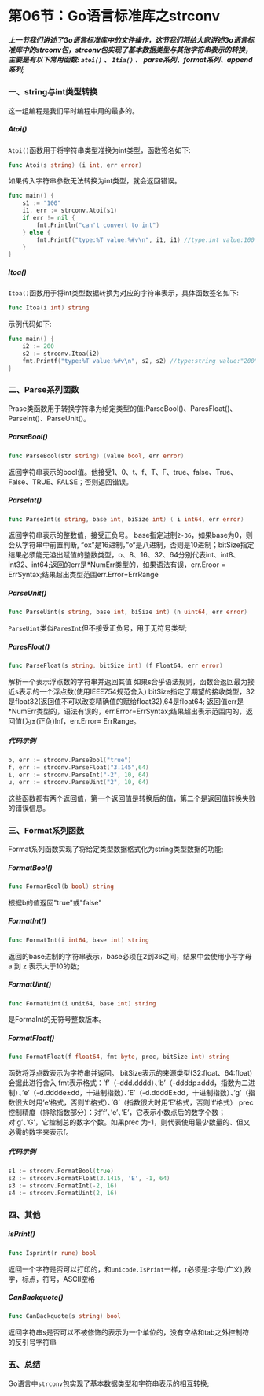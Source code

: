 # 第06节：Go语言标准库之strconv

##### 上一节我们讲述了Go语言标准库中的文件操作，这节我们将给大家讲述Go语言标准库中的strconv包，strconv包实现了基本数据类型与其他字符串表示的转换，主要是有以下常用函数: `atoi()` 、 `Itia()` 、 parse系列、format系列、append系列;

### 一、string与int类型转换

这一组编程是我们平时编程中用的最多的。

##### Atoi()

`Atoi()`函数用于将字符串类型准换为int类型，函数签名如下:

```go
func Atoi(s string) (i int, err error)
```

如果传入字符串参数无法转换为int类型，就会返回错误。

```go
func main() {
	s1 := "100"
	i1, err := strconv.Atoi(s1)
	if err != nil {
		fmt.Println("can't convert to int")
	} else {
		fmt.Printf("type:%T value:%#v\n", i1, i1) //type:int value:100
	}
}
```

##### Itoa()

`Itoa()`函数用于将int类型数据转换为对应的字符串表示，具体函数签名如下:

```go
func Itoa(i int) string
```

示例代码如下:

```go
func main() {
	i2 := 200
	s2 := strconv.Itoa(i2)
	fmt.Printf("type:%T value:%#v\n", s2, s2) //type:string value:"200"
}
```

### 二、Parse系列函数

Prase类函数用于转换字符串为给定类型的值:ParseBool()、ParesFloat()、ParseInt()、ParseUnit()。

##### ParseBool()

```go
func ParseBool(str string) (value bool, err error)
```

返回字符串表示的bool值。他接受1、0、t、f、T、F、true、false、True、False、TRUE、FALSE；否则返回错误。

##### ParseInt()

```go
func ParseInt(s string, base int, biSize int) ( i int64, err error)
```

返回字符串表示的整数值，接受正负号。
base指定进制`2-36`，如果base为0，则会从字符串中前置判断, “ox”是16进制，”o“是八进制，否则是10进制；bitSize指定结果必须能无溢出赋值的整数类型，o、8、16、32、64分别代表int、int8、int32、int64;返回的err是*NumErr类型的，如果语法有误，err.Eroor = ErrSyntax;结果超出类型范围err.Error=ErrRange

##### ParseUnit()

```go
func ParseUint(s string, base int, biSize int) (n uint64, err error)
```

`ParseUint`类似`ParesInt`但不接受正负号，用于无符号类型;

##### ParesFloat()

```go 
func ParseFloat(s string, bitSize int) (f Float64, err error)
```

解析一个表示浮点数的字符串并返回其值
如果s合乎语法规则，函数会返回最为接近s表示的一个浮点数(使用IEEE754规范舍入)
bitSize指定了期望的接收类型，32是float32(返回值不可以改变精确值的赋给float32),64是float64;
返回值err是*NumErr类型的，语法有误的，err.Error=ErrSyntax;结果超出表示范围内的，返回值f为±(正负)Inf，err.Error= ErrRange。

##### 代码示例

```go
b, err := strconv.ParseBool("true")
f, err := strconv.ParseFloat("3.145",64)
i, err := strconv.ParseInt("-2", 10, 64)
u, err := strconv.ParseUint("2", 10, 64)
```

这些函数都有两个返回值，第一个返回值是转换后的值，第二个是返回值转换失败的错误信息。

### 三、Format系列函数

Format系列函数实现了将给定类型数据格式化为string类型数据的功能;

##### FormatBool()

```go
func FormarBool(b bool) string
```

根据b的值返回"true"或"false"

##### FormatInt()

```go
func FormatInt(i int64, base int) string
```

返回的base进制的字符串表示，base必须在2到36之间，结果中会使用小写字母 a 到 z 表示大于10的数;

##### FormatUint()

```go
func FormatUint(i unit64, base int) string
```

是FormaInt的无符号整数版本。

##### FormatFloat()

```go
func FormatFloat(f float64, fmt byte, prec, bitSize int) string
```

函数将浮点数表示为字符串并返回。
bitSize表示的来源类型(32:float、64:float)会据此进行舍入
fmt表示格式：’f’（-ddd.dddd）、’b’（-ddddp±ddd，指数为二进制）、’e’（-d.dddde±dd，十进制指数）、’E’（-d.ddddE±dd，十进制指数）、’g’（指数很大时用’e’格式，否则’f’格式）、’G’（指数很大时用’E’格式，否则’f’格式）
prec控制精度（排除指数部分）：对’f’、’e’、’E’，它表示小数点后的数字个数；对’g’、’G’，它控制总的数字个数。如果prec 为-1，则代表使用最少数量的、但又必需的数字来表示f。

##### 代码示例

```go
s1 := strconv.FormatBool(true)
s2 := strconv.FormatFloat(3.1415, 'E', -1, 64)
s3 := strconv.FormatInt(-2, 16)
s4 := strconv.FormatUint(2, 16)
```

### 四、其他

##### isPrint()

```go
func Isprint(r rune) bool
```

返回一个字符是否可以打印的，和`unicode.IsPrint`一样，r必须是:字母(广义),数字，标点，符号，ASCII空格

##### CanBackquote()

```go
func CanBackquote(s string) bool
```

返回字符串s是否可以不被修饰的表示为一个单位的，没有空格和tab之外控制符的反引号字符串

### 五、总结

Go语言中`strconv`包实现了基本数据类型和字符串表示的相互转换;